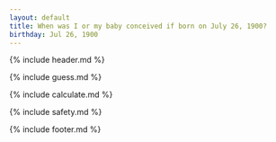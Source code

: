 ```yaml
---
layout: default
title: When was I or my baby conceived if born on July 26, 1900?
birthday: Jul 26, 1900
---
```


{% include header.md %}

{% include guess.md %}

{% include calculate.md %}

{% include safety.md %}

{% include footer.md %}



